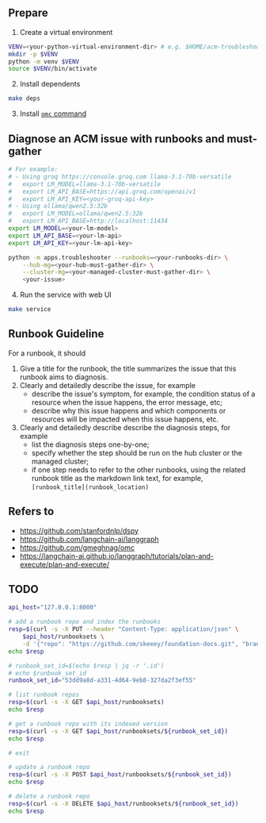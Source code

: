 ## Prepare

1. Create a virtual environment

```sh
VENV=<your-python-virtual-environment-dir> # e.g. $HOME/acm-troubleshooter/.venv
mkdir -p $VENV
python -m venv $VENV
source $VENV/bin/activate
```

2. Install dependents

```sh
make deps
```

3. Install [`omc` command](https://github.com/gmeghnag/omc)

## Diagnose an ACM issue with runbooks and must-gather

```sh
# For example:
# - Using groq https://console.groq.com llama-3.1-70b-versatile
#   export LM_MODEL=llama-3.1-70b-versatile
#   export LM_API_BASE=https://api.groq.com/openai/v1
#   export LM_API_KEY=<your-groq-api-key>
# - Using ollama/qwen2.5:32b
#   export LM_MODEL=ollama/qwen2.5:32b
#   export LM_API_BASE=http://localhost:11434
export LM_MODEL=<your-lm-model>
export LM_API_BASE=<your-lm-api> 
export LM_API_KEY=<your-lm-api-key>

python -m apps.troubleshooter --runbooks=<your-runbooks-dir> \
    --hub-mg=<your-hub-must-gather-dir> \
    --cluster-mg=<your-managed-cluster-must-gather-dir> \
    <your-issue>
```

4. Run the service with web UI

```bash
make service
```

## Runbook Guideline

For a runbook, it should

1. Give a title for the runbook, the title summarizes the issue that this runbook aims to diagnosis.
2. Clearly and detailedly describe the issue, for example
    - describe the issue's symptom, for example, the condition status of a resource when the issue happens, the error message, etc;
    - describe why this issue happens and which components or resources will be impacted when this issue happens, etc.
3. Clearly and detailedly describe describe the diagnosis steps, for example
    - list the diagnosis steps one-by-one;
    - specify whether the step should be run on the hub cluster or the managed cluster;
    - if one step needs to refer to the other runbooks, using the related runbook title as the markdown link text, for example, `[runbook_title](runbook_location)`

## Refers to
- https://github.com/stanfordnlp/dspy
- https://github.com/langchain-ai/langgraph
- https://github.com/gmeghnag/omc
- https://langchain-ai.github.io/langgraph/tutorials/plan-and-execute/plan-and-execute/

## TODO

```sh
api_host="127.0.0.1:8000"

# add a runbook repo and index the runbooks
resp=$(curl -s -X PUT --header "Content-Type: application/json" \
    $api_host/runbooksets \
    -d '{"repo": "https://github.com/skeeey/foundation-docs.git", "branch": "test"}')
echo $resp

# runbook_set_id=$(echo $resp | jq -r '.id')
# echo $runbook_set_id
runbook_set_id="53dd9a8d-a331-4d64-9eb8-327da2f3ef55"

# list runbook repos
resp=$(curl -s -X GET $api_host/runbooksets)
echo $resp

# get a runbook repo with its indexed version 
resp=$(curl -s -X GET $api_host/runbooksets/${runbook_set_id})
echo $resp

# exit

# update a runbook repo
resp=$(curl -s -X POST $api_host/runbooksets/${runbook_set_id})
echo $resp

# delete a runbook repo
resp=$(curl -s -X DELETE $api_host/runbooksets/${runbook_set_id})
echo $resp
```
